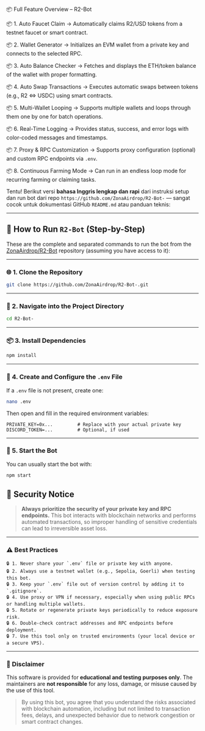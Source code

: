 📦 Full Feature Overview – R2-Bot

📦 1. Auto Faucet Claim
    → Automatically claims R2/USD tokens from a testnet faucet or smart contract.

📦 2. Wallet Generator
    → Initializes an EVM wallet from a private key and connects to the selected RPC.

📦 3. Auto Balance Checker
    → Fetches and displays the ETH/token balance of the wallet with proper formatting.

📦 4. Auto Swap Transactions
    → Executes automatic swaps between tokens (e.g., R2 <=> USDC) using smart contracts.

📦 5. Multi-Wallet Looping
    → Supports multiple wallets and loops through them one by one for batch operations.

📦 6. Real-Time Logging
    → Provides status, success, and error logs with color-coded messages and timestamps.

📦 7. Proxy & RPC Customization
    → Supports proxy configuration (optional) and custom RPC endpoints via `.env`.

📦 8. Continuous Farming Mode
    → Can run in an endless loop mode for recurring farming or claiming tasks.

Tentu! Berikut versi **bahasa Inggris lengkap dan rapi** dari instruksi setup dan run bot dari repo `https://github.com/ZonaAirdrop/R2-Bot-` — sangat cocok untuk dokumentasi GitHub `README.md` atau panduan teknis:

---

## 🚀 How to Run `R2-Bot` (Step-by-Step)

These are the complete and separated commands to run the bot from the [ZonaAirdrop/R2-Bot](https://github.com/ZonaAirdrop/R2-Bot-) repository (assuming you have access to it):

---

### 🌐 1. Clone the Repository

```bash
git clone https://github.com/ZonaAirdrop/R2-Bot-.git
```

---

### 📁 2. Navigate into the Project Directory

```bash
cd R2-Bot-
```

---

### 📦 3. Install Dependencies

```bash
npm install
```

---

### 📝 4. Create and Configure the `.env` File

If a `.env` file is not present, create one:

```bash
nano .env
```

Then open and fill in the required environment variables:

```env
PRIVATE_KEY=0x...         # Replace with your actual private key
DISCORD_TOKEN=...         # Optional, if used
```

---

### 🚀 5. Start the Bot

You can usually start the bot with:

```bash
npm start
```


## 🔐 Security Notice

> **Always prioritize the security of your private key and RPC endpoints.**
> This bot interacts with blockchain networks and performs automated transactions, so improper handling of sensitive credentials can lead to irreversible asset loss.

---

### ⚠️ Best Practices

```
🔒 1. Never share your `.env` file or private key with anyone.
🔒 2. Always use a testnet wallet (e.g., Sepolia, Goerli) when testing this bot.
🔒 3. Keep your `.env` file out of version control by adding it to `.gitignore`.
🔒 4. Use proxy or VPN if necessary, especially when using public RPCs or handling multiple wallets.
🔒 5. Rotate or regenerate private keys periodically to reduce exposure risk.
🔒 6. Double-check contract addresses and RPC endpoints before deployment.
🔒 7. Use this tool only on trusted environments (your local device or a secure VPS).
```

---

### 🚫 Disclaimer

This software is provided for **educational and testing purposes only**.
The maintainers are **not responsible** for any loss, damage, or misuse caused by the use of this tool.

> By using this bot, you agree that you understand the risks associated with blockchain automation, including but not limited to transaction fees, delays, and unexpected behavior due to network congestion or smart contract changes.

